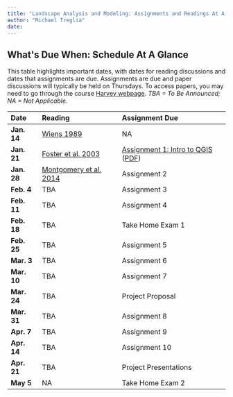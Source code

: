 ```yaml
---
title: "Landscape Analysis and Modeling: Assignments and Readings At A Glance"
author: "Michael Treglia"
date: 
---
```


## What's Due When: Schedule At A Glance

This table highlights important dates, with dates for reading discussions and dates that assignments are due. Assignments are due and paper discussions will typically be held on Thursdays. To access papers, you may need to go through the course [Harvey webpage](https://harvey.utulsa.edu/). *TBA = To Be Announced; NA = Not Applicable.*

|Date			|Reading	|Assignment Due	|
|:--------------|:----------|:-------------|
|**Jan. 14**	|[Wiens 1989](http://www.jstor.org/stable/2389612)| NA|
|**Jan. 21**	|[Foster et al. 2003](http://bioscience.oxfordjournals.org/content/53/1/77.short)| [Assignment 1: Intro to QGIS](./Assignments_web/Assignment01.html) ([PDF](./Assignments_web/Assignment01.pdf))|
|**Jan. 28**	|[Montgomery et al. 2014](http://www.plosone.org/article/info%3Adoi%2F10.1371%2Fjournal.pone.0091414)| Assignment 2|
|**Feb. 4**		|TBA| Assignment 3	|
|**Feb. 11**	|TBA| Assignment 4	|
|**Feb. 18**	|TBA| Take Home Exam 1	|
|**Feb. 25**	|TBA| Assignment 5	|
|**Mar. 3**		|TBA| Assignment 6	|
|**Mar. 10**	|TBA| Assignment 7	|
|**Mar. 24**	|TBA| Project Proposal	|
|**Mar. 31**	|TBA| Assignment 8	|
|**Apr. 7**		|TBA| Assignment 9	|
|**Apr. 14**	|TBA| Assignment 10	|
|**Apr. 21**	|TBA| Project Presentations	|
|**May 5**		|NA| Take Home Exam 2	|